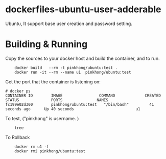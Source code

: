 # dockerfiles-ubuntu-user-adderable
Ubuntu, It support base user creation and password setting.

# Building & Running

Copy the sources to your docker host and build the container, and to run.
```
	docker build   --rm -t pinkhong/ubuntu:test .
	docker run -it --rm --name u1  pinkhong/ubuntu:test
```
Get the port that the container is listening on:

```
# docker ps
CONTAINER ID        IMAGE                COMMAND             CREATED             STATUS              PORTS               NAMES
fc199e02d300        pinkhong/ubuntu:test   "/bin/bash"         41 seconds ago      Up 40 seconds                           u1
```

To test, ("pinkhong" is username. )
```
	tree
```
To Rollback
```
    docker rm u1 -f
    docker rmi pinkhong/ubuntu:test
```
